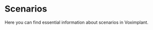 <!-- vox.description: Learn about scenarios in Voximplant. -->
<!-- vox.rank: 3 -->
<!-- vox.filters: isAudio,isVideo,isMessaging,isOmnichannel -->
# Scenarios
Here you can find essential information about scenarios in Voximplant.